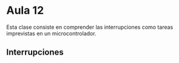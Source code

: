 <h1>Aula 12</h1>

Esta clase consiste en comprender las interrupciones como tareas imprevistas en un microcontrolador.

<h2>Interrupciones</h2>